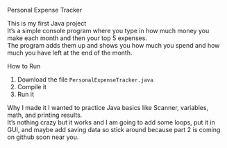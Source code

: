 Personal Expense Tracker

This is my first Java project  
It’s a simple console program where you type in how much money you make each month and then your top 5 expenses.  
The program adds them up and shows you how much you spend and how much you have left at the end of the month.

How to Run
1. Download the file `PersonalExpenseTracker.java`
2. Compile it
3. Run it

Why I made it
I wanted to practice Java basics like Scanner, variables, math, and printing results.  
It’s nothing crazy but it works and I am going to add some loops, put it in GUI, and maybe add saving data 
so stick around because part 2 is coming on github soon near you.
